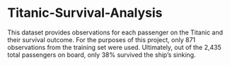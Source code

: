 # Titanic-Survival-Analysis
This dataset provides observations for each passenger on the Titanic and their survival outcome. For the purposes of this project, only 871 observations from the training set were used. Ultimately, out of the 2,435 total passengers on board, only 38% survived the ship’s sinking.
